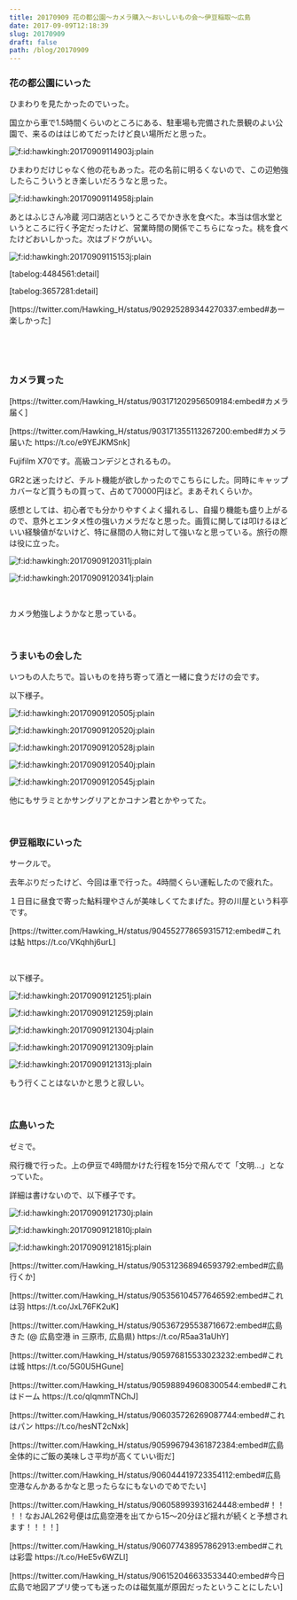 ```yaml
---
title: 20170909 花の都公園～カメラ購入～おいしいもの会～伊豆稲取～広島
date: 2017-09-09T12:18:39
slug: 20170909
draft: false
path: /blog/20170909
---
```


<h3>花の都公園にいった</h3>
<p>ひまわりを見たかったのでいった。</p>
<p>国立から車で1.5時間くらいのところにある、駐車場も完備された景観のよい公園で、来るのははじめてだったけど良い場所だと思った。</p>
<p><img class="hatena-fotolife" title="f:id:hawkingh:20170909114903j:plain" src="https://cdn-ak.f.st-hatena.com/images/fotolife/h/hawkingh/20170909/20170909114903.jpg" alt="f:id:hawkingh:20170909114903j:plain" /></p>
<p>ひまわりだけじゃなく他の花もあった。花の名前に明るくないので、この辺勉強したらこういうとき楽しいだろうなと思った。</p>
<p><img class="hatena-fotolife" title="f:id:hawkingh:20170909114958j:plain" src="https://cdn-ak.f.st-hatena.com/images/fotolife/h/hawkingh/20170909/20170909114958.jpg" alt="f:id:hawkingh:20170909114958j:plain" /></p>
<p>あとはふじさん冷蔵 河口湖店というところでかき氷を食べた。本当は信水堂というところに行く予定だったけど、営業時間の関係でこちらになった。桃を食べたけどおいしかった。次はブドウがいい。</p>
<p><img class="hatena-fotolife" title="f:id:hawkingh:20170909115153j:plain" src="https://cdn-ak.f.st-hatena.com/images/fotolife/h/hawkingh/20170909/20170909115153.jpg" alt="f:id:hawkingh:20170909115153j:plain" /></p>
<p>[tabelog:4484561:detail]</p>
<p>[tabelog:3657281:detail]</p>
<p>[https://twitter.com/Hawking_H/status/902925289344270337:embed#あー楽しかった]</p>
<p> </p>
<p> </p>
<h3>カメラ買った</h3>
<p>[https://twitter.com/Hawking_H/status/903171202956509184:embed#カメラ届く]</p>
<p>[https://twitter.com/Hawking_H/status/903171355113267200:embed#カメラ届いた https://t.co/e9YEJKMSnk]</p>
<p>Fujifilm X70です。高級コンデジとされるもの。</p>
<p>GR2と迷ったけど、チルト機能が欲しかったのでこちらにした。同時にキャップカバーなど買うもの買って、占めて70000円ほど。まあそれくらいか。</p>
<p>感想としては、初心者でも分かりやすくよく撮れるし、自撮り機能も盛り上がるので、意外とエンタメ性の強いカメラだなと思った。画質に関しては叩けるほどいい経験値がないけど、特に昼間の人物に対して強いなと思っている。旅行の際は役に立った。</p>
<p><img class="hatena-fotolife" title="f:id:hawkingh:20170909120311j:plain" src="https://cdn-ak.f.st-hatena.com/images/fotolife/h/hawkingh/20170909/20170909120311.jpg" alt="f:id:hawkingh:20170909120311j:plain" /></p>
<p><img class="hatena-fotolife" title="f:id:hawkingh:20170909120341j:plain" src="https://cdn-ak.f.st-hatena.com/images/fotolife/h/hawkingh/20170909/20170909120341.jpg" alt="f:id:hawkingh:20170909120341j:plain" /></p>
<p> </p>
<p>カメラ勉強しようかなと思っている。</p>
<p> </p>
<h3>うまいもの会した</h3>
<p>いつもの人たちで。旨いものを持ち寄って酒と一緒に食うだけの会です。</p>
<p>以下様子。</p>
<p><img class="hatena-fotolife" title="f:id:hawkingh:20170909120505j:plain" src="https://cdn-ak.f.st-hatena.com/images/fotolife/h/hawkingh/20170909/20170909120505.jpg" alt="f:id:hawkingh:20170909120505j:plain" /></p>
<p><img class="hatena-fotolife" title="f:id:hawkingh:20170909120520j:plain" src="https://cdn-ak.f.st-hatena.com/images/fotolife/h/hawkingh/20170909/20170909120520.jpg" alt="f:id:hawkingh:20170909120520j:plain" /></p>
<p><img class="hatena-fotolife" title="f:id:hawkingh:20170909120528j:plain" src="https://cdn-ak.f.st-hatena.com/images/fotolife/h/hawkingh/20170909/20170909120528.jpg" alt="f:id:hawkingh:20170909120528j:plain" /></p>
<p><img class="hatena-fotolife" title="f:id:hawkingh:20170909120540j:plain" src="https://cdn-ak.f.st-hatena.com/images/fotolife/h/hawkingh/20170909/20170909120540.jpg" alt="f:id:hawkingh:20170909120540j:plain" /></p>
<p><img class="hatena-fotolife" title="f:id:hawkingh:20170909120545j:plain" src="https://cdn-ak.f.st-hatena.com/images/fotolife/h/hawkingh/20170909/20170909120545.jpg" alt="f:id:hawkingh:20170909120545j:plain" /></p>
<p>他にもサラミとかサングリアとかコナン君とかやってた。</p>
<p> </p>
<h3>伊豆稲取にいった</h3>
<p>サークルで。</p>
<p>去年ぶりだったけど、今回は車で行った。4時間くらい運転したので疲れた。</p>
<p>１日目に昼食で寄った鮎料理やさんが美味しくてたまげた。狩の川屋という料亭です。</p>
<p>[https://twitter.com/Hawking_H/status/904552778659315712:embed#これは鮎 https://t.co/VKqhhj6urL]</p>
<p> </p>
<p>以下様子。</p>
<p><img class="hatena-fotolife" title="f:id:hawkingh:20170909121251j:plain" src="https://cdn-ak.f.st-hatena.com/images/fotolife/h/hawkingh/20170909/20170909121251.jpg" alt="f:id:hawkingh:20170909121251j:plain" /></p>
<p><img class="hatena-fotolife" title="f:id:hawkingh:20170909121259j:plain" src="https://cdn-ak.f.st-hatena.com/images/fotolife/h/hawkingh/20170909/20170909121259.jpg" alt="f:id:hawkingh:20170909121259j:plain" /></p>
<p><img class="hatena-fotolife" title="f:id:hawkingh:20170909121304j:plain" src="https://cdn-ak.f.st-hatena.com/images/fotolife/h/hawkingh/20170909/20170909121304.jpg" alt="f:id:hawkingh:20170909121304j:plain" /></p>
<p><img class="hatena-fotolife" title="f:id:hawkingh:20170909121309j:plain" src="https://cdn-ak.f.st-hatena.com/images/fotolife/h/hawkingh/20170909/20170909121309.jpg" alt="f:id:hawkingh:20170909121309j:plain" /></p>
<p><img class="hatena-fotolife" title="f:id:hawkingh:20170909121313j:plain" src="https://cdn-ak.f.st-hatena.com/images/fotolife/h/hawkingh/20170909/20170909121313.jpg" alt="f:id:hawkingh:20170909121313j:plain" /></p>
<p>もう行くことはないかと思うと寂しい。</p>
<p> </p>
<h3>広島いった</h3>
<p>ゼミで。</p>
<p>飛行機で行った。上の伊豆で4時間かけた行程を15分で飛んでて「文明…」となっていた。</p>
<p>詳細は書けないので、以下様子です。</p>
<p><img class="hatena-fotolife" title="f:id:hawkingh:20170909121730j:plain" src="https://cdn-ak.f.st-hatena.com/images/fotolife/h/hawkingh/20170909/20170909121730.jpg" alt="f:id:hawkingh:20170909121730j:plain" /></p>
<p><img class="hatena-fotolife" title="f:id:hawkingh:20170909121810j:plain" src="https://cdn-ak.f.st-hatena.com/images/fotolife/h/hawkingh/20170909/20170909121810.jpg" alt="f:id:hawkingh:20170909121810j:plain" /></p>
<p><img class="hatena-fotolife" title="f:id:hawkingh:20170909121815j:plain" src="https://cdn-ak.f.st-hatena.com/images/fotolife/h/hawkingh/20170909/20170909121815.jpg" alt="f:id:hawkingh:20170909121815j:plain" /></p>
<p>[https://twitter.com/Hawking_H/status/905312368946593792:embed#広島行くか]</p>
<p>[https://twitter.com/Hawking_H/status/905356104577646592:embed#これは羽 https://t.co/JxL76FK2uK]</p>
<p>[https://twitter.com/Hawking_H/status/905367295538716672:embed#広島きた (@ 広島空港 in 三原市, 広島県) https://t.co/R5aa31aUhY]</p>
<p>[https://twitter.com/Hawking_H/status/905976815533023232:embed#これは城 https://t.co/5G0U5HGune]</p>
<p>[https://twitter.com/Hawking_H/status/905988949608300544:embed#これはドーム https://t.co/qIqmmTNChJ]</p>
<p>[https://twitter.com/Hawking_H/status/906035726269087744:embed#これはパン https://t.co/hesNT2cNxk]</p>
<p>[https://twitter.com/Hawking_H/status/905996794361872384:embed#広島全体的にご飯の美味しさ平均が高くていい街だ]</p>
<p>[https://twitter.com/Hawking_H/status/906044419723354112:embed#広島空港なんかあるかなと思ったらなにもないのでめでたい]</p>
<p>[https://twitter.com/Hawking_H/status/906058993931624448:embed#！！！！なおJAL262号便は広島空港を出てから15〜20分ほど揺れが続くと予想されます！！！！]</p>
<p>[https://twitter.com/Hawking_H/status/906077438957862913:embed#これは彩雲 https://t.co/HeE5v6WZLl]</p>
<p>[https://twitter.com/Hawking_H/status/906152046633533440:embed#今日広島で地図アプリ使っても迷ったのは磁気嵐が原因だったということにしたい]</p>
<p> </p>
